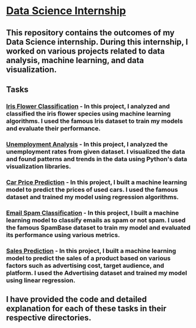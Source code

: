 # [Data Science Internship](https://github.com/Priyadharshan2003/OIBSIP-DATA-SCIENCE)

## This repository contains the outcomes of my Data Science internship. During this internship, I worked on various projects related to data analysis, machine learning, and data visualization.

## Tasks

### [Iris Flower Classification](https://github.com/Priyadharshan2003/OIBSIP-DATA-SCIENCE/tree/main/Task-1_Flower_Iris) - In this project, I analyzed and classified the iris flower species using machine learning algorithms. I used the famous Iris dataset to train my models and evaluate their performance.

### [Unemployment Analysis](https://github.com/Priyadharshan2003/OIBSIP-DATA-SCIENCE/tree/main/Task-2_unemployment) - In this project, I analyzed the unemployment rates from given dataset. I visualized the data and found patterns and trends in the data using Python's data visualization libraries.

### [Car Price Prediction](https://github.com/Priyadharshan2003/OIBSIP-DATA-SCIENCE/tree/main/Task-3_Car_Price_Prediction) - In this project, I built a machine learning model to predict the prices of used cars. I used the famous  dataset and trained my model using regression algorithms.

### [Email Spam Classification](https://github.com/Priyadharshan2003/OIBSIP-DATA-SCIENCE/tree/main/Task-4_Email_Spam) - In this project, I built a machine learning model to classify emails as spam or not spam. I used the famous SpamBase dataset to train my model and evaluated its performance using various metrics.

### [Sales Prediction](https://github.com/Priyadharshan2003/OIBSIP-DATA-SCIENCE/tree/main/Task-5_Sales_Predict) - In this project, I built a machine learning model to predict the sales of a product based on various factors such as advertising cost, target audience, and platform. I used the Advertising dataset and trained my model using linear regression.

## I have provided the code and detailed explanation for each of these tasks in their respective directories.
